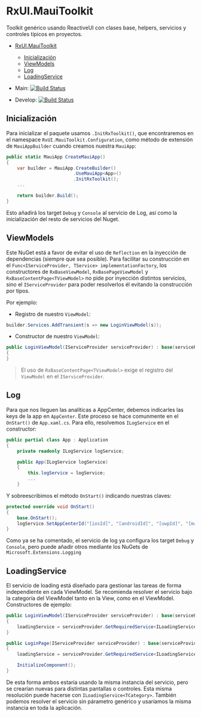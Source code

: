# RxUI.MauiToolkit

Toolkit genérico usando ReactiveUI con clases base, helpers, servicios y controles típicos en proyectos.

- [RxUI.MauiToolkit](#rxuimauitoolkit)
	- [Inicialización](#inicialización)
	- [ViewModels](#viewmodels)
	- [Log](#log)
	- [LoadingService](#loadingservice)

 - Main: [![Build Status](https://marcoantonioblanco.visualstudio.com/RxUI.MauiToolkit/_apis/build/status/marcoablanco.RxUI.MauiToolkit?branchName=main)](https://marcoantonioblanco.visualstudio.com/RxUI.MauiToolkit/_build/latest?definitionId=2&branchName=main)
 - Develop: [![Build Status](https://marcoantonioblanco.visualstudio.com/RxUI.MauiToolkit/_apis/build/status/Develop%20CI?branchName=develop)](https://marcoantonioblanco.visualstudio.com/RxUI.MauiToolkit/_build/latest?definitionId=3&branchName=develop)

## Inicialización
Para inicializar el paquete usamos `.InitRxToolkit()`, que encontraremos en el namespace `RxUI.MauiToolkit.Configuration`, como método de extensión de `MauiAppBuilder` cuando creamos nuestra `MauiApp`:

```csharp
public static MauiApp CreateMauiApp()
{
	var builder = MauiApp.CreateBuilder()
						 .UseMauiApp<App>()
						 .InitRxToolkit();
	...

	return builder.Build();
}
```

Esto añadirá los target `Debug` y `Console` al servicio de Log, así como la inicialización del resto de servicios del Nuget.

## ViewModels

Este NuGet está a favor de evitar el uso de `Reflection` en la inyección de dependencias (siempre que sea posible). Para facilitar su construcción en el `Func<IServiceProvider, TService> implementationFactory`, los constructores de `RxBaseViewModel`, `RxBasePageViewModel` y `RxBaseContentPage<TViewModel>` no pide por inyección distintos servicios, sino el `IServiceProvider` para poder resolverlos él evitando la construcción por tipos.

Por ejemplo:
- Registro de nuestro `ViewModel`:
```csharp
builder.Services.AddTransient(s => new LoginViewModel(s));
```
- Constructor de nuestro `ViewModel`:
```csharp
public LoginViewModel(IServiceProvider serviceProvider) : base(serviceProvider)
{
}
```

> El uso de `RxBaseContentPage<TViewModel>` exige el registro del `ViewModel` en el `IServiceProvider`.


## Log
Para que nos lleguen las analíticas a AppCenter, debemos indicarles las keys de la app en `AppCenter`. Este proceso se hace comunmente en el `OnStart()` de `App.xaml.cs`. Para ello, resolvemos `ILogService` en el constructor:

```csharp
public partial class App : Application
{
	private readonly ILogService logService;

	public App(ILogService logService)
	{
		this.logService = logService;
		...
	}
```

Y sobreescribimos el método `OnStart()` indicando nuestras claves:
```csharp
protected override void OnStart()
{
	base.OnStart();
	logService.SetAppCenterId("[iosId]", "[androidId]", "[uwpId]", "[macosId]"); ;
}
```


Como ya se ha comentado, el servicio de log ya configura los target `Debug` y `Console`, pero puede añadir otros mediante los NuGets de `Microsoft.Extensions.Logging`

## LoadingService

El servicio de loading está diseñado para gestionar las tareas de forma independiente en cada ViewModel. Se recomienda resolver el servicio bajo la categoría del ViewModel tanto en la View, como en el ViewModel. Constructores de ejemplo:

```csharp
public LoginViewModel(IServiceProvider serviceProvider) : base(serviceProvider)
{
	loadingService = serviceProvider.GetRequiredService<ILoadingService<LoginViewModel>>();
}
```
```csharp
public LoginPage(IServiceProvider serviceProvider) : base(serviceProvider)
{
	loadingService = serviceProvider.GetRequiredService<ILoadingService<LoginViewModel>>();

	InitializeComponent();
}
```

De esta forma ambos estaría usando la misma instancia del servicio, pero se crearían nuevas para distintas pantallas o controles. Esta misma resolución puede hacerse con `ILoadingService<TCategory>`.
También podemos resolver el servicio sin párametro genérico y usaríamos la misma instancia en toda la aplicación.
